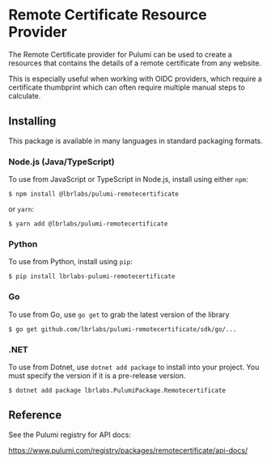 
# Remote Certificate Resource Provider

The Remote Certificate provider for Pulumi can be used to create a resources that contains the details of a remote certificate from any website.

This is especially useful when working with OIDC providers, which require a certificate thumbprint which can often require multiple manual steps to calculate.

## Installing

This package is available in many languages in standard packaging formats.

### Node.js (Java/TypeScript)

To use from JavaScript or TypeScript in Node.js, install using either `npm`:

```
$ npm install @lbrlabs/pulumi-remotecertificate
```

or `yarn`:

```
$ yarn add @lbrlabs/pulumi-remotecertificate
```

### Python

To use from Python, install using `pip`:

```
$ pip install lbrlabs-pulumi-remotecertificate
```

### Go

To use from Go, use `go get` to grab the latest version of the library

```
$ go get github.com/lbrlabs/pulumi-remotecertificate/sdk/go/...
```

### .NET

To use from Dotnet, use `dotnet add package` to install into your project. You must specify the version if it is a pre-release version.


```
$ dotnet add package lbrlabs.PulumiPackage.Remotecertificate
```

## Reference

See the Pulumi registry for API docs:

https://www.pulumi.com/registry/packages/remotecertificate/api-docs/
